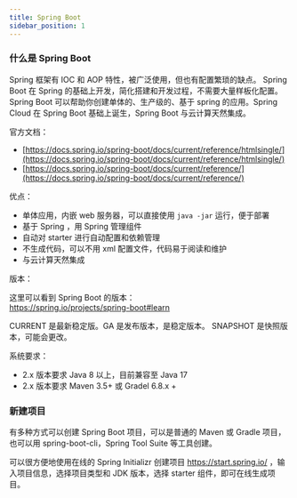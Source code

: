 ```yaml
---
title: Spring Boot
sidebar_position: 1
---
```


### 什么是 Spring Boot

Spring 框架有 IOC 和 AOP 特性，被广泛使用，但也有配置繁琐的缺点。 Spring Boot 在 Spring 的基础上开发，简化搭建和开发过程，不需要大量样板化配置。Spring Boot 可以帮助你创建单体的、生产级的、基于 spring 的应用。Spring Cloud 在 Spring Boot 基础上诞生，Spring Boot 与云计算天然集成。

官方文档：

* [https://docs.spring.io/spring-boot/docs/current/reference/htmlsingle/](https://docs.spring.io/spring-boot/docs/current/reference/htmlsingle/)
* [https://docs.spring.io/spring-boot/docs/current/reference/](https://docs.spring.io/spring-boot/docs/current/reference/)

优点：

* 单体应用，内嵌 web 服务器，可以直接使用 `java -jar` 运行，便于部署
* 基于 Spring ，用 Spring 管理组件
* 自动对 starter 进行自动配置和依赖管理
* 不生成代码，可以不用 xml 配置文件，代码易于阅读和维护
* 与云计算天然集成

版本：

这里可以看到 Spring Boot 的版本：  
https://spring.io/projects/spring-boot#learn

CURRENT 是最新稳定版。GA 是发布版本，是稳定版本。 SNAPSHOT 是快照版本，可能会更改。

系统要求：

* 2.x 版本要求 Java 8 以上，目前兼容至 Java 17
* 2.x 版本要求 Maven 3.5+ 或 Gradel 6.8.x +



### 新建项目

有多种方式可以创建 Spring Boot 项目，可以是普通的 Maven 或 Gradle 项目，也可以用 spring-boot-cli，Spring Tool Suite 等工具创建。

可以很方便地使用在线的 Spring Initializr 创建项目 https://start.spring.io/ ，输入项目信息，选择项目类型和 JDK 版本，选择 starter 组件，即可在线生成项目。

